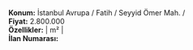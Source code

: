 ## 

**Konum:** İstanbul Avrupa / Fatih / Seyyid Ömer Mah. /  
**Fiyat:** 2.800.000  
**Özellikler:**  |  m² |   
**İlan Numarası:** 
